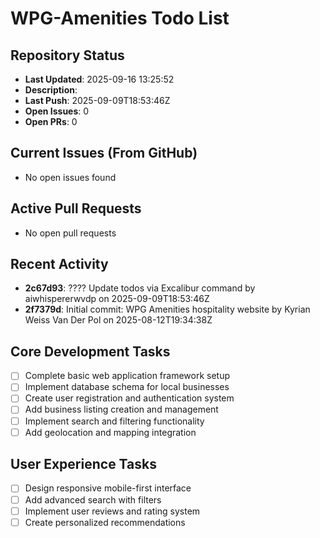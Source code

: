 ﻿# WPG-Amenities Todo List

## Repository Status
- **Last Updated**: 2025-09-16 13:25:52
- **Description**: 
- **Last Push**: 2025-09-09T18:53:46Z
- **Open Issues**: 0
- **Open PRs**: 0

## Current Issues (From GitHub)
- No open issues found
## Active Pull Requests
- No open pull requests
## Recent Activity
- **2c67d93**: ???? Update todos via Excalibur command by aiwhispererwvdp on 2025-09-09T18:53:46Z
- **2f7379d**: Initial commit: WPG Amenities hospitality website by Kyrian Weiss Van Der Pol on 2025-08-12T19:34:38Z
## Core Development Tasks
- [ ] Complete basic web application framework setup
- [ ] Implement database schema for local businesses
- [ ] Create user registration and authentication system
- [ ] Add business listing creation and management
- [ ] Implement search and filtering functionality
- [ ] Add geolocation and mapping integration

## User Experience Tasks
- [ ] Design responsive mobile-first interface
- [ ] Add advanced search with filters
- [ ] Implement user reviews and rating system
- [ ] Create personalized recommendations
